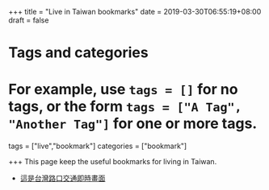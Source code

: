 +++
title = "Live in Taiwan bookmarks"
date = 2019-03-30T06:55:19+08:00
draft = false

# Tags and categories
# For example, use `tags = []` for no tags, or the form `tags = ["A Tag", "Another Tag"]` for one or more tags.
tags = ["live","bookmark"]
categories = ["bookmark"]

+++
This page keep the useful bookmarks for living in Taiwan.

- [這是台灣路口交通即時畫面](https://cctv.taskinghouse.com/)

